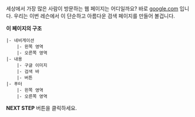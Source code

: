 세상에서 가장 많은 사람이 방문하는 웹 페이지는 어디일까요? 바로 [google.com][1] 입니다. 우리는 이번 레슨에서 이 단순하고 아름다운 검색 페이지를 만들어 볼겁니다. 


**이 페이지의 구조**
```
|- 네비게이션
    |- 왼쪽 영역
    |- 오른쪽 영역
|- 내용
    |- 구글 이미지
    |- 검색 바
    |- 버튼
|- 푸터
    |- 왼쪽 영역
    |- 오른쪽 영역 
```



**NEXT STEP** 버튼을 클릭하세요.



[1]:https://google.com

